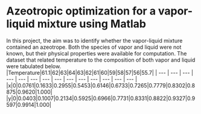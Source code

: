 # Azeotropic optimization for a vapor-liquid mixture using Matlab
In this project, the aim was to identify whether the vapor-liquid mixture contained an azeotrope. Both the species of vapor and liquid were not known, but their physical properties were available for computation. The dataset that related temperature to the composition of both vapor and liquid were tabulated below.
|Temperature|61.1|62|63|64|63|62|61|60|59|58|57|56|55.7|
| --- | --- | --- | --- | --- | --- | --- | --- | --- | --- | --- | --- | --- | --- |
|x|0|0.0761|0.1633|0.2955|0.5453|0.6146|0.6733|0.7265|0.7779|0.8302|0.8875|0.9620|1.000|
|y|0|0.0403|0.1007|0.2134|0.5925|0.6966|0.7731|0.8331|0.8822|0.9327|0.9597|0.9914|1.000|

